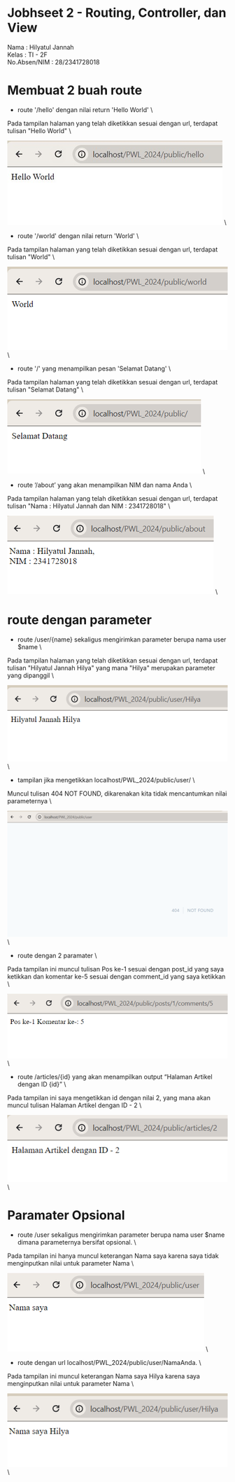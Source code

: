 # Jobhseet 2 - Routing, Controller, dan View

Nama : Hilyatul Jannah \
Kelas : TI - 2F \
No.Absen/NIM : 28/2341728018

# Membuat 2 buah route

- route '/hello' dengan nilai return 'Hello World' \

Pada tampilan halaman yang telah diketikkan sesuai dengan url, terdapat tulisan "Hello World" \

 ![alt text](pictures/hello.jpg) \

 - route '/world' dengan nilai return 'World' \

 Pada tampilan halaman yang telah diketikkan sesuai dengan url, terdapat tulisan "World" \

 ![alt text](pictures/world.png) \

- route '/' yang menampilkan pesan 'Selamat Datang' \

 Pada tampilan halaman yang telah diketikkan sesuai dengan url, terdapat tulisan "Selamat Datang" \

 ![alt text](pictures/welcome.png) \

 - route ‘/about’ yang akan menampilkan NIM dan nama Anda \

Pada tampilan halaman yang telah diketikkan sesuai dengan url, terdapat tulisan "Nama : Hilyatul Jannah dan NIM : 2341728018" \

 ![alt text](pictures/about.png) \

# route dengan parameter

- route /user/{name} sekaligus mengirimkan parameter berupa nama user $name \ 

Pada tampilan halaman yang telah diketikkan sesuai dengan url, terdapat tulisan "Hilyatul Jannah Hilya" yang mana "Hilya" merupakan parameter yang dipanggil \

![alt text](pictures/parameter.png) \

- tampilan jika mengetikkan localhost/PWL_2024/public/user/ \

Muncul tulisan 404 NOT FOUND, dikarenakan kita tidak mencantumkan nilai parameternya \

![alt text](pictures/notfound.png) \

- route dengan 2 paramater \

Pada tampilan ini muncul tulisan Pos ke-1 sesuai dengan post_id yang saya ketikkan dan komentar ke-5 sesuai dengan comment_id yang saya ketikkan \ 

![alt text](pictures/parameters.png) \

- route  /articles/{id} yang akan menampilkan output “Halaman Artikel dengan ID {id}” \

Pada tampilan ini saya mengetikkan id dengan nilai 2, yang mana akan muncul tulisan Halaman Artikel dengan ID - 2 \

![alt text](pictures/article.png) \

# Paramater Opsional

- route /user sekaligus mengirimkan parameter berupa nama user $name dimana parameternya bersifat opsional. \

Pada tampilan ini hanya muncul keterangan Nama saya karena saya tidak menginputkan nilai untuk parameter Nama \

![alt text](pictures/myname.png) \

- route dengan url localhost/PWL_2024/public/user/NamaAnda. \

Pada tampilan ini  muncul keterangan Nama saya Hilya karena saya  menginputkan nilai untuk parameter Nama \

![alt text](pictures/mynamehilya.png) \

